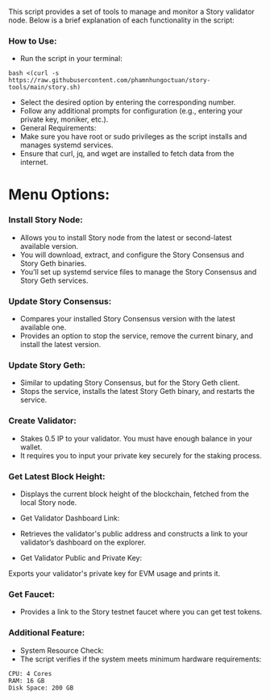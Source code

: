 This script provides a set of tools to manage and monitor a Story validator node. Below is a brief explanation of each functionality in the script:

### How to Use:
- Run the script in your terminal: 

```
bash <(curl -s https://raw.githubusercontent.com/phamnhungoctuan/story-tools/main/story.sh)
```

- Select the desired option by entering the corresponding number.
- Follow any additional prompts for configuration (e.g., entering your private key, moniker, etc.).
- General Requirements:
- Make sure you have root or sudo privileges as the script installs and manages systemd services.
- Ensure that curl, jq, and wget are installed to fetch data from the internet.
  
# Menu Options:

### Install Story Node:

- Allows you to install Story node from the latest or second-latest available version.
- You will download, extract, and configure the Story Consensus and Story Geth binaries.
- You’ll set up systemd service files to manage the Story Consensus and Story Geth services.

### Update Story Consensus:

- Compares your installed Story Consensus version with the latest available one.
- Provides an option to stop the service, remove the current binary, and install the latest version.
### Update Story Geth:

- Similar to updating Story Consensus, but for the Story Geth client.
- Stops the service, installs the latest Story Geth binary, and restarts the service.

### Create Validator:

- Stakes 0.5 IP to your validator. You must have enough balance in your wallet.
- It requires you to input your private key securely for the staking process.
### Get Latest Block Height:

- Displays the current block height of the blockchain, fetched from the local Story node.
- Get Validator Dashboard Link:

- Retrieves the validator's public address and constructs a link to your validator’s dashboard on the explorer.
- Get Validator Public and Private Key:

Exports your validator's private key for EVM usage and prints it.
### Get Faucet:

- Provides a link to the Story testnet faucet where you can get test tokens.
### Additional Feature:
- System Resource Check:
- The script verifies if the system meets minimum hardware requirements:

```
CPU: 4 Cores
RAM: 16 GB
Disk Space: 200 GB
```

